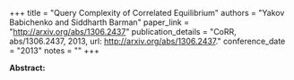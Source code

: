 +++
title = "Query Complexity of Correlated Equilibrium"
authors = "Yakov Babichenko and Siddharth Barman"
paper_link = "http://arxiv.org/abs/1306.2437"
publication_details = "CoRR, abs/1306.2437, 2013, url: <a href='http://arxiv.org/abs/1306.2437' target='_blank'>http://arxiv.org/abs/1306.2437</a>."
conference_date = "2013"
notes = ""
+++

<b>Abstract:</b>
